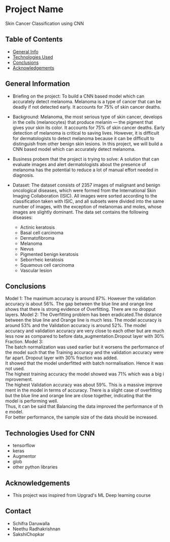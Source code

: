 # Project Name
  Skin Cancer Classification using CNN


## Table of Contents
* [General Info](#general-information)
* [Technologies Used](#general-information)
* [Conclusions](#conclusions)
* [Acknowledgements](#acknowledgements)

## General Information
- Briefing on the project:
  To build a CNN based model which can accurately detect melanoma. Melanoma is a type of cancer that can be deadly if not detected early. It accounts for 75% of skin    cancer deaths.

- Background:
  Melanoma, the most serious type of skin cancer, develops in the cells (melanocytes) that produce melanin — the pigment that gives your skin its color. It accounts for 75% of skin cancer deaths. Early detection of melanoma is critical to saving lives. However, it is difficult for dermatologists to detect melanoma because it can be difficult to distinguish from other benign skin lesions. In this project, we will build a CNN based model which can accurately detect melanoma.

- Business probem that the project is trying to solve:
  A solution that can evaluate images and alert dermatologists about the presence of melanoma has the potential to reduce a lot of manual effort needed in diagnosis.

- Dataset:
  The dataset consists of 2357 images of malignant and benign oncological diseases, which were formed from the International Skin Imaging Collaboration (ISIC). All images were sorted according to the classification taken with ISIC, and all subsets were divided into the same number of images, with the exception of melanomas and moles, whose images are slightly dominant. The data set contains the following diseases:
  * Actinic keratosis
  * Basal cell carcinoma
  * Dermatofibroma
  * Melanoma
  * Nevus
  * Pigmented benign keratosis
  * Seborrheic keratosis
  * Squamous cell carcinoma
  * Vascular lesion


## Conclusions
Model 1: The maximum accuracy is around 87%. However the validation accuracy is about 56%. The gap between the blue line and orange line shows that there is strong evidence of Overfitting. There are no dropput layers.
Model 2: The Overfitting problem has been eradicated.The distance between the blue line and Orange line is much less. The model accuracy is around 53% and the Validation accuracy is around 52%. The model accuracy and validation accuracy are very close to each other but are much less now as compared to before data_augmentation.Dropout layer with 30% Fraction.
Model 3: The batch normalization was used earlier but it worsens the performance of the model such that the Training accuracy and the validation accuracy were far apart. Dropout layer with 30% fraction was added.
It showed that the model underfitted with batch normalisation. Hence it was not used. The highest training accuracy the model showed was 71% which was a big improvement. 
The highest Validation accuracy was about 59%. This is a massive improvement in the model in terms of accuracy. There is a slight case of overfitting but the blue line and orange line are close together, indicating that the model is performing well.
Thus, it can be said that Balancing the data improved the performance of the model. For better performance, the sample size of the data should be increased.

## Technologies Used for CNN
- tensorflow
- keras
- Augmentor
- glob
- other python libraries

## Acknowledgements
- This project was inspired from Upgrad's ML Deep learning course

## Contact
- Schifra Daruwalla
- Neethu Radhakrishnan
- SakshiChopkar
